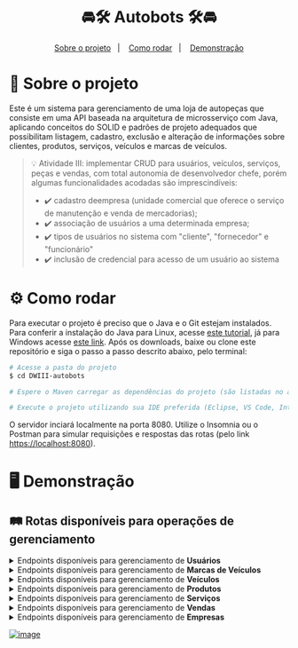 <h1 align="center">
 🚘🛠️ Autobots 🛠️🚘
</h1>

<p align="center">
  <a href="#projeto">Sobre o projeto</a>&nbsp;&nbsp;&nbsp;|&nbsp;&nbsp;&nbsp;
  <a href="#requisitos">Como rodar</a>&nbsp;&nbsp;&nbsp;|&nbsp;&nbsp;&nbsp;
  <a href="#demo">Demonstração</a>
</p>

<span id="projeto">
  
# :bookmark_tabs: Sobre o projeto
Este é um sistema para gerenciamento de uma loja de autopeças que consiste em uma API baseada na arquitetura de microsserviço com Java, aplicando conceitos do SOLID e padrões de projeto adequados que possibilitam listagem, cadastro, exclusão e alteração de informações sobre clientes, produtos, serviços, veículos e marcas de veículos.
 
> 💡 Atividade III: implementar CRUD para usuários, veículos, serviços, peças e vendas, com total autonomia de desenvolvedor chefe, porém algumas funcionalidades acodadas são imprescindíveis:
> - ✔️ cadastro deempresa (unidade comercial que oferece o serviço de manutenção e venda de mercadorias);
> - ✔️ associação de usuários a uma determinada empresa;
> - ✔️ tipos de usuários no sistema com "cliente", "fornecedor" e "funcionário" 
> - ✔️ inclusão de credencial para acesso de um usuário ao sistema
 
<span id="requisitos">

# :gear: Como rodar
Para executar o projeto é preciso que o Java e o Git estejam instalados. Para conferir a instalação do Java para Linux, acesse [este tutorial](https://docs.oracle.com/en/java/javase/11/install/installation-jdk-linux-platforms.html#GUID-737A84E4-2EFF-4D38-8E60-3E29D1B884B8), já para Windows acesse [este link](https://docs.oracle.com/en/java/javase/11/install/installation-jdk-microsoft-windows-platforms.html#GUID-A7E27B90-A28D-4237-9383-A58B416071CA). Após os downloads, baixe ou clone este repositório e siga o passo a passo descrito abaixo, pelo terminal:

```bash
# Acesse a pasta do projeto
$ cd DWIII-autobots

# Espere o Maven carregar as dependências do projeto (são listadas no arquivo pom.xml)

# Execute o projeto utilizando sua IDE preferida (Eclipse, VS Code, IntelliJ, etc.)
```

O servidor inciará localmente na porta 8080. Utilize o Insomnia ou o Postman para simular requisições e respostas das rotas (pelo link [https://localhost:8080](https://localhost:8080)).

<span id="demo">
  
# :desktop_computer: Demonstração  
## :railway_track: Rotas disponíveis para operações de gerenciamento

<details>
 <summary>Endpoints disponíveis para gerenciamento de <b>Usuários</b></summary>
 <br>
<div align="center">
 
| Situação                |  Resultado                 |
| :---------------------- | :------------------------- | 
| Novo cliente            | ![]() |
| Novo funcionário        | ![]() |
| Todos os usuários       | ![]() |
| Todos os clientes       | ![]() |
| Todos os funcionários   | ![]() |
| Usuário específico      | ![]() |
| Alterar nome de usuário | ![]() |
| Excluir usuário         | ![]() |
</div>
</details>
 
<details>
 <summary>Endpoints disponíveis para gerenciamento de <b>Marcas de Veículos</b></summary>
 <br>
<div align="center">
 
| Situação              |  Resultado                 |
| :-------------------- | :------------------------- | 
| Nova marca            | ![]() |
| Todas as marcas       | ![]() |
| Marca específica      | ![]() |
| Alterar nome de marca | ![]() |
| Excluir marca         | ![]() |
</div>
</details>
 
<details>
 <summary>Endpoints disponíveis para gerenciamento de <b>Veículos</b></summary>
 <br>
<div align="center">
 
| Situação                         |  Resultado                 |
| :------------------------------- | :------------------------- | 
| Novo veículo                     | ![]() |
| Todos os veículos                | ![]() |
| Veículo específico               | ![]() |
| Alterar quilometragem de veículo | ![]() |
| Excluir veículo                  | ![]() |
</div>
</details>
 
<details>
 <summary>Endpoints disponíveis para gerenciamento de <b>Produtos</b></summary>
 <br>
<div align="center">
 
| Situação                     |  Resultado                 |
| :--------------------------- | :------------------------- | 
| Novo produto                 | ![]() |
| Todos os produtos            | ![]() |
| Todos os produtos de um tipo | ![]() |
| Produto específico           | ![]() |
| Alterar nome de produto      | ![]() |
| Excluir produto              | ![]() |
</div>
</details>
 
<details>
 <summary>Endpoints disponíveis para gerenciamento de <b>Serviços</b></summary>
 <br>
<div align="center">
 
| Situação                     |  Resultado                 |
| :--------------------------- | :------------------------- | 
| Novo serviço                 | ![]() |
| Todos os serviços            | ![]() |
| Todos os serviços de um tipo | ![]() |
| Serviço específico           | ![]() |
| Alterar nome de serviço      | ![]() |
| Excluir serviço              | ![]() |
</div>
</details>
 
<details>
 <summary>Endpoints disponíveis para gerenciamento de <b>Vendas</b></summary>
 <br>
<div align="center">
 
| Situação                                    |  Resultado                 |
| :------------------------------------------ | :------------------------- | 
| Nova venda                                  | ![]() |
| Todas as vendas                             | ![]() |
| Todos as vendas que um funcionário realizou | ![]() |
| Todos as vendas que um cliente realizou     | ![]() |
| Venda específica                            | ![]() |
</div>
</details>
 
<details>
 <summary>Endpoints disponíveis para gerenciamento de <b>Empresas</b></summary>
 <br>
<div align="center">
 
| Situação                       |  Resultado                 |
| :----------------------------- | :------------------------- | 
| Nova empresa                   | ![]() |
| Todas as empresas              | ![]() |
| Empresa específica             | ![]() |
| Associar usuário a uma empresa | ![]() |
| Associar produto a uma empresa | ![]() |
| Associar serviço a uma empresa | ![]() |
| Associar venda a uma empresa   | ![]() |
| Alterar nome de empresa        | ![]() |
| Excluir empresa                | ![]() |
</div>
</details>

[![image](https://img.shields.io/badge/✨%20Maria%20Gabriela%20Reis,%202022-LinkedIn-009973?style=flat-square)](https://www.linkedin.com/in/mariagabrielareis/)
